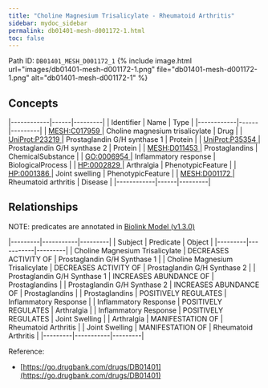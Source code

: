 ```yaml
---
title: "Choline Magnesium Trisalicylate - Rheumatoid Arthritis"
sidebar: mydoc_sidebar
permalink: db01401-mesh-d001172-1.html
toc: false 
---
```



Path ID: `DB01401_MESH_D001172_1`
{% include image.html url="images/db01401-mesh-d001172-1.png" file="db01401-mesh-d001172-1.png" alt="db01401-mesh-d001172-1" %}

## Concepts

|------------|------|---------|
| Identifier | Name | Type    |
|------------|------|---------|
| <a href="https://identifiers.org/MESH:C017959">MESH:C017959 </a> | Choline magnesium trisalicylate | Drug |
| <a href="https://identifiers.org/UniProt:P23219">UniProt:P23219 </a> | Prostaglandin G/H synthase 1 | Protein |
| <a href="https://identifiers.org/UniProt:P35354">UniProt:P35354 </a> | Prostaglandin G/H synthase 2 | Protein |
| <a href="https://identifiers.org/MESH:D011453">MESH:D011453 </a> | Prostaglandins | ChemicalSubstance |
| <a href="https://identifiers.org/GO:0006954">GO:0006954 </a> | Inflammatory response | BiologicalProcess |
| <a href="https://identifiers.org/HP:0002829">HP:0002829 </a> | Arthralgia | PhenotypicFeature |
| <a href="https://identifiers.org/HP:0001386">HP:0001386 </a> | Joint swelling | PhenotypicFeature |
| <a href="https://identifiers.org/MESH:D001172">MESH:D001172 </a> | Rheumatoid arthritis | Disease |
|------------|------|---------|

## Relationships


NOTE: predicates are annotated in <a href="https://github.com/biolink/biolink-model/releases/tag/v1.3.0">Biolink Model (v1.3.0)</a>

|---------|-----------|---------|
| Subject | Predicate | Object  |
|---------|-----------|---------|
| Choline Magnesium Trisalicylate | DECREASES ACTIVITY OF | Prostaglandin G/H Synthase 1 |
| Choline Magnesium Trisalicylate | DECREASES ACTIVITY OF | Prostaglandin G/H Synthase 2 |
| Prostaglandin G/H Synthase 1 | INCREASES ABUNDANCE OF | Prostaglandins |
| Prostaglandin G/H Synthase 2 | INCREASES ABUNDANCE OF | Prostaglandins |
| Prostaglandins | POSITIVELY REGULATES | Inflammatory Response |
| Inflammatory Response | POSITIVELY REGULATES | Arthralgia |
| Inflammatory Response | POSITIVELY REGULATES | Joint Swelling |
| Arthralgia | MANIFESTATION OF | Rheumatoid Arthritis |
| Joint Swelling | MANIFESTATION OF | Rheumatoid Arthritis |
|---------|-----------|---------|

Reference: 
  - [https://go.drugbank.com/drugs/DB01401](https://go.drugbank.com/drugs/DB01401)
